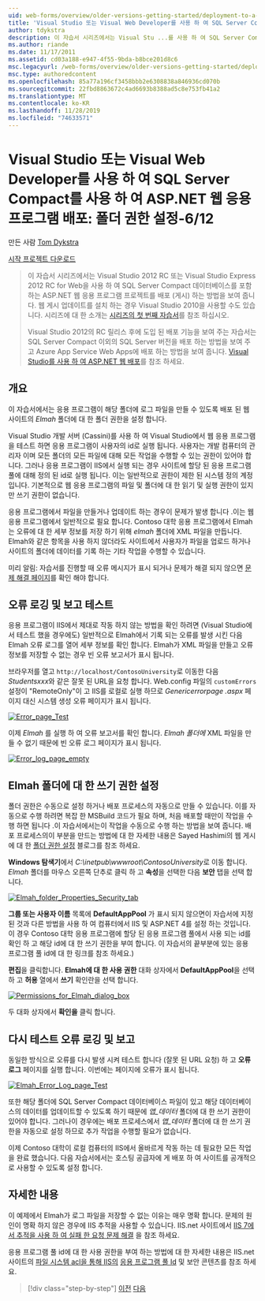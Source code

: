 ```yaml
---
uid: web-forms/overview/older-versions-getting-started/deployment-to-a-hosting-provider/deployment-to-a-hosting-provider-setting-folder-permissions-6-of-12
title: 'Visual Studio 또는 Visual Web Developer를 사용 하 여 SQL Server Compact를 사용 하 여 ASP.NET 웹 응용 프로그램 배포: 폴더 권한 설정-6/12 | Microsoft Docs'
author: tdykstra
description: 이 자습서 시리즈에서는 Visual Stu ...를 사용 하 여 SQL Server Compact 데이터베이스를 포함 하는 ASP.NET 웹 응용 프로그램 프로젝트를 배포 (게시) 하는 방법을 보여 줍니다.
ms.author: riande
ms.date: 11/17/2011
ms.assetid: cd03a188-e947-4f55-9bda-b8bce201d8c6
msc.legacyurl: /web-forms/overview/older-versions-getting-started/deployment-to-a-hosting-provider/deployment-to-a-hosting-provider-setting-folder-permissions-6-of-12
msc.type: authoredcontent
ms.openlocfilehash: 85a77a196cf3458bbb2e6308838a846936cd070b
ms.sourcegitcommit: 22fbd8863672c4ad6693b8388ad5c8e753fb41a2
ms.translationtype: MT
ms.contentlocale: ko-KR
ms.lasthandoff: 11/28/2019
ms.locfileid: "74633571"
---
```

# <a name="deploying-an-aspnet-web-application-with-sql-server-compact-using-visual-studio-or-visual-web-developer-setting-folder-permissions---6-of-12"></a>Visual Studio 또는 Visual Web Developer를 사용 하 여 SQL Server Compact를 사용 하 여 ASP.NET 웹 응용 프로그램 배포: 폴더 권한 설정-6/12

만든 사람 [Tom Dykstra](https://github.com/tdykstra)

[시작 프로젝트 다운로드](https://code.msdn.microsoft.com/Deploying-an-ASPNET-Web-4e31366b)

> 이 자습서 시리즈에서는 Visual Studio 2012 RC 또는 Visual Studio Express 2012 RC for Web을 사용 하 여 SQL Server Compact 데이터베이스를 포함 하는 ASP.NET 웹 응용 프로그램 프로젝트를 배포 (게시) 하는 방법을 보여 줍니다. 웹 게시 업데이트를 설치 하는 경우 Visual Studio 2010을 사용할 수도 있습니다. 시리즈에 대 한 소개는 [시리즈의 첫 번째 자습서](deployment-to-a-hosting-provider-introduction-1-of-12.md)를 참조 하십시오.
> 
> Visual Studio 2012의 RC 릴리스 후에 도입 된 배포 기능을 보여 주는 자습서는 SQL Server Compact 이외의 SQL Server 버전을 배포 하는 방법을 보여 주고 Azure App Service Web Apps에 배포 하는 방법을 보여 줍니다. [Visual Studio를 사용 하 여 ASP.NET 웹 배포](../../deployment/visual-studio-web-deployment/introduction.md)를 참조 하세요.

## <a name="overview"></a>개요

이 자습서에서는 응용 프로그램이 해당 폴더에 로그 파일을 만들 수 있도록 배포 된 웹 사이트의 *Elmah* 폴더에 대 한 폴더 권한을 설정 합니다.

Visual Studio 개발 서버 (Cassini)를 사용 하 여 Visual Studio에서 웹 응용 프로그램을 테스트 하면 응용 프로그램이 사용자의 id로 실행 됩니다. 사용자는 개발 컴퓨터의 관리자 이며 모든 폴더의 모든 파일에 대해 모든 작업을 수행할 수 있는 권한이 있어야 합니다. 그러나 응용 프로그램이 IIS에서 실행 되는 경우 사이트에 할당 된 응용 프로그램 풀에 대해 정의 된 id로 실행 됩니다. 이는 일반적으로 권한이 제한 된 시스템 정의 계정입니다. 기본적으로 웹 응용 프로그램의 파일 및 폴더에 대 한 읽기 및 실행 권한이 있지만 쓰기 권한이 없습니다.

응용 프로그램에서 파일을 만들거나 업데이트 하는 경우이 문제가 발생 합니다 .이는 웹 응용 프로그램에서 일반적으로 필요 합니다. Contoso 대학 응용 프로그램에서 Elmah는 오류에 대 한 세부 정보를 저장 하기 위해 *elmah* 폴더에 XML 파일을 만듭니다. Elmah와 같은 항목을 사용 하지 않더라도 사이트에서 사용자가 파일을 업로드 하거나 사이트의 폴더에 데이터를 기록 하는 기타 작업을 수행할 수 있습니다.

미리 알림: 자습서를 진행할 때 오류 메시지가 표시 되거나 문제가 해결 되지 않으면 [문제 해결 페이지](deployment-to-a-hosting-provider-creating-and-installing-deployment-packages-12-of-12.md)를 확인 해야 합니다.

## <a name="testing-error-logging-and-reporting"></a>오류 로깅 및 보고 테스트

응용 프로그램이 IIS에서 제대로 작동 하지 않는 방법을 확인 하려면 (Visual Studio에서 테스트 했을 경우에도) 일반적으로 Elmah에서 기록 되는 오류를 발생 시킨 다음 Elmah 오류 로그를 열어 세부 정보를 확인 합니다. Elmah가 XML 파일을 만들고 오류 정보를 저장할 수 없는 경우 빈 오류 보고서가 표시 됩니다.

브라우저를 열고 `http://localhost/ContosoUniversity`로 이동한 다음 *Studentsxxx*와 같은 잘못 된 URL을 요청 합니다. Web.config 파일의 `customErrors` 설정이 "RemoteOnly"이 고 IIS를 로컬로 실행 하므로 *Genericerrorpage .aspx* 페이지 대신 시스템 생성 오류 페이지가 표시 됩니다.

[![Error_page_Test](deployment-to-a-hosting-provider-setting-folder-permissions-6-of-12/_static/image2.png)](deployment-to-a-hosting-provider-setting-folder-permissions-6-of-12/_static/image1.png)

이제 *Elmah* 를 실행 하 여 오류 보고서를 확인 합니다. *Elmah 폴더에* XML 파일을 만들 수 없기 때문에 빈 오류 로그 페이지가 표시 됩니다.

[![Error_log_page_empty](deployment-to-a-hosting-provider-setting-folder-permissions-6-of-12/_static/image4.png)](deployment-to-a-hosting-provider-setting-folder-permissions-6-of-12/_static/image3.png)

## <a name="setting-write-permission-on-the-elmah-folder"></a>Elmah 폴더에 대 한 쓰기 권한 설정

폴더 권한은 수동으로 설정 하거나 배포 프로세스의 자동으로 만들 수 있습니다. 이를 자동으로 수행 하려면 복잡 한 MSBuild 코드가 필요 하며, 처음 배포할 때만이 작업을 수행 하면 됩니다 .이 자습서에서는이 작업을 수동으로 수행 하는 방법을 보여 줍니다. 배포 프로세스의이 부분을 만드는 방법에 대 한 자세한 내용은 Sayed Hashimi의 웹 게시에 대 한 [폴더 권한 설정](http://sedodream.com/2011/11/08/SettingFolderPermissionsOnWebPublish.aspx) 블로그를 참조 하세요.

**Windows 탐색기**에서 *C:\inetpub\wwwroot\ContosoUniversity*로 이동 합니다. *Elmah* 폴더를 마우스 오른쪽 단추로 클릭 하 고 **속성**을 선택한 다음 **보안** 탭을 선택 합니다.

[![Elmah_folder_Properties_Security_tab](deployment-to-a-hosting-provider-setting-folder-permissions-6-of-12/_static/image6.png)](deployment-to-a-hosting-provider-setting-folder-permissions-6-of-12/_static/image5.png)

**그룹 또는 사용자 이름** 목록에 **DefaultAppPool** 가 표시 되지 않으면이 자습서에 지정 된 것과 다른 방법을 사용 하 여 컴퓨터에서 IIS 및 ASP.NET 4를 설정 하는 것입니다. 이 경우 Contoso 대학 응용 프로그램에 할당 된 응용 프로그램 풀에서 사용 되는 id를 확인 하 고 해당 id에 대 한 쓰기 권한을 부여 합니다. 이 자습서의 끝부분에 있는 응용 프로그램 풀 id에 대 한 링크를 참조 하세요.)

**편집**을 클릭합니다. **Elmah에 대 한 사용 권한** 대화 상자에서 **DefaultAppPool**을 선택 하 고 **허용** 열에서 **쓰기** 확인란을 선택 합니다.

[![Permissions_for_Elmah_dialog_box](deployment-to-a-hosting-provider-setting-folder-permissions-6-of-12/_static/image8.png)](deployment-to-a-hosting-provider-setting-folder-permissions-6-of-12/_static/image7.png)

두 대화 상자에서 **확인을** 클릭 합니다.

## <a name="retesting-error-logging-and-reporting"></a>다시 테스트 오류 로깅 및 보고

동일한 방식으로 오류를 다시 발생 시켜 테스트 합니다 (잘못 된 URL 요청) 하 고 **오류 로그** 페이지를 실행 합니다. 이번에는 페이지에 오류가 표시 됩니다.

[![Elmah_Error_Log_page_Test](deployment-to-a-hosting-provider-setting-folder-permissions-6-of-12/_static/image10.png)](deployment-to-a-hosting-provider-setting-folder-permissions-6-of-12/_static/image9.png)

또한 해당 폴더에 SQL Server Compact 데이터베이스 파일이 있고 해당 데이터베이스의 데이터를 업데이트할 수 있도록 하기 때문에 *앱\_데이터* 폴더에 대 한 쓰기 권한이 있어야 합니다. 그러나이 경우에는 배포 프로세스에서 *앱\_데이터* 폴더에 대 한 쓰기 권한을 자동으로 설정 하므로 추가 작업을 수행할 필요가 없습니다.

이제 Contoso 대학이 로컬 컴퓨터의 IIS에서 올바르게 작동 하는 데 필요한 모든 작업을 완료 했습니다. 다음 자습서에서는 호스팅 공급자에 게 배포 하 여 사이트를 공개적으로 사용할 수 있도록 설정 합니다.

## <a name="more-information"></a>자세한 내용

이 예제에서 Elmah가 로그 파일을 저장할 수 없는 이유는 매우 명확 합니다. 문제의 원인이 명확 하지 않은 경우에 IIS 추적을 사용할 수 있습니다. IIS.net 사이트에서 [IIS 7에서 추적을 사용 하 여 실패 한 요청 문제 해결](https://www.iis.net/learn/troubleshoot/using-failed-request-tracing/troubleshooting-failed-requests-using-tracing-in-iis) 을 참조 하세요.

응용 프로그램 풀 id에 대 한 사용 권한을 부여 하는 방법에 대 한 자세한 내용은 IIS.net 사이트의 [파일 시스템 acl을 통해 IIS의](https://www.iis.net/learn/get-started/planning-for-security/secure-content-in-iis-through-file-system-acls) [응용 프로그램 풀 Id](https://www.iis.net/learn/manage/configuring-security/application-pool-identities) 및 보안 콘텐츠를 참조 하세요.

> [!div class="step-by-step"]
> [이전](deployment-to-a-hosting-provider-deploying-to-iis-as-a-test-environment-5-of-12.md)
> [다음](deployment-to-a-hosting-provider-deploying-to-the-production-environment-7-of-12.md)
